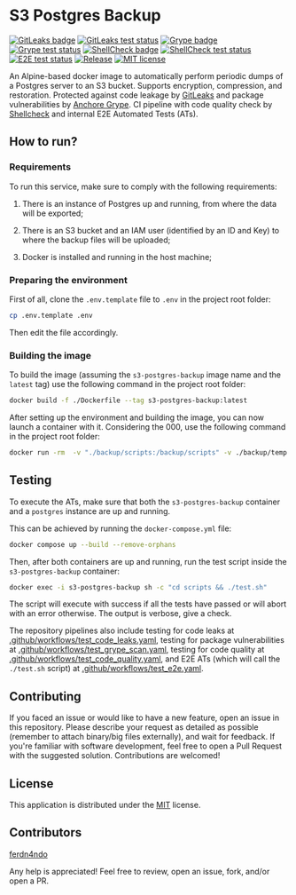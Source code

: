 # S3 Postgres Backup

[![GitLeaks badge](https://img.shields.io/badge/protected%20by-GitLeaks-blue)](https://github.com/gitleaks/gitleaks-action/)
[![GitLeaks test status](https://github.com/ferdn4ndo/s3-postgres-backup/actions/workflows/test_code_leaks.yml/badge.svg?branch=main)](https://github.com/ferdn4ndo/s3-postgres-backup/actions)
[![Grype badge](https://img.shields.io/badge/protected%20by-Grype-blue)](https://github.com/anchore/grype)
[![Grype test status](https://github.com/ferdn4ndo/s3-postgres-backup/actions/workflows/test_grype_scan.yml/badge.svg?branch=main)](https://github.com/ferdn4ndo/s3-postgres-backup/actions)
[![ShellCheck badge](https://img.shields.io/badge/code%20quality%20by-ShellCheck-blue)](https://github.com/koalaman/shellcheck)
[![ShellCheck test status](https://github.com/ferdn4ndo/s3-postgres-backup/actions/workflows/test_code_quality.yml/badge.svg?branch=main)](https://github.com/ferdn4ndo/s3-postgres-backup/actions)
[![E2E test status](https://github.com/ferdn4ndo/s3-postgres-backup/actions/workflows/test_e2e.yml/badge.svg?branch=main)](https://github.com/ferdn4ndo/s3-postgres-backup/actions)
[![Release](https://img.shields.io/github/v/release/ferdn4ndo/s3-postgres-backup)](https://github.com/ferdn4ndo/s3-postgres-backup/releases)
[![MIT license](https://img.shields.io/badge/license-MIT-brightgreen.svg)](https://opensource.org/licenses/MIT)

An Alpine-based docker image to automatically perform periodic dumps of a Postgres server to an S3 bucket. Supports encryption, compression, and restoration. Protected against code leakage by [GitLeaks](https://github.com/gitleaks/gitleaks-action/) and package vulnerabilities by [Anchore Grype](https://github.com/anchore/grype). CI pipeline with code quality check by [Shellcheck](https://github.com/koalaman/shellcheck) and internal E2E Automated Tests (ATs).

## How to run?

### Requirements

To run this service, make sure to comply with the following requirements:

1. There is an instance of Postgres up and running, from where the data will be exported;

2. There is an S3 bucket and an IAM user (identified by an ID and Key) to where the backup files will be uploaded;

3. Docker is installed and running in the host machine;

### Preparing the environment

First of all, clone the `.env.template` file to `.env` in the project root folder:

```bash
cp .env.template .env
```

Then edit the file accordingly.

### Building the image

To build the image (assuming the `s3-postgres-backup` image name and the `latest` tag) use the following command in the project root folder:

```bash
docker build -f ./Dockerfile --tag s3-postgres-backup:latest
```

After setting up the environment and building the image, you can now launch a container with it. Considering the 000, use the following command in the project root folder:

```bash
docker run -rm  -v "./backup/scripts:/backup/scripts" -v ./backup/temp:/backup/temp --env-file ./.env --name "s3-postgres-backup"  s3-postgres-backup:latest
```

## Testing

To execute the ATs, make sure that both the `s3-postgres-backup` container and a `postgres` instance are up and running.

This can be achieved by running the `docker-compose.yml` file:

```bash
docker compose up --build --remove-orphans
```

Then, after both containers are up and running, run the test script inside the `s3-postgres-backup` container:

```bash
docker exec -i s3-postgres-backup sh -c "cd scripts && ./test.sh"
```

The script will execute with success if all the tests have passed or will abort with an error otherwise. The output is verbose, give a check.

The repository pipelines also include testing for code leaks at [.github/workflows/test_code_leaks.yaml](https://github.com/ferdn4ndo/s3-postgres-backup/blob/main/.github/workflows/test_code_leaks.yaml), testing for package vulnerabilities at [.github/workflows/test_grype_scan.yaml](https://github.com/ferdn4ndo/s3-postgres-backup/blob/main/.github/workflows/test_grype_scan.yaml), testing for code quality at [.github/workflows/test_code_quality.yaml](https://github.com/ferdn4ndo/s3-postgres-backup/blob/main/.github/workflows/test_code_quality.yaml), and E2E ATs (which will call the `./test.sh` script) at [.github/workflows/test_e2e.yaml](https://github.com/ferdn4ndo/s3-postgres-backup/blob/main/.github/workflows/test_code_quality.yaml).

## Contributing

If you faced an issue or would like to have a new feature, open an issue in this repository. Please describe your request as detailed as possible (remember to attach binary/big files externally), and wait for feedback. If you're familiar with software development, feel free to open a Pull Request with the suggested solution. Contributions are welcomed!

## License

This application is distributed under the [MIT](https://github.com/ferdn4ndo/s3-postgres-backup/blob/main/LICENSE) license.

## Contributors

[ferdn4ndo](https://github.com/ferdn4ndo)

Any help is appreciated! Feel free to review, open an issue, fork, and/or open a PR.
